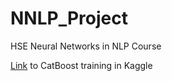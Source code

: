 # NNLP_Project
HSE Neural Networks in NLP Course

[Link](https://www.kaggle.com/soimmarylanabanana/nnlp-project-catboost2) to CatBoost training in Kaggle
